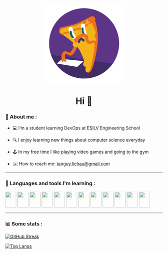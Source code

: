 <div id="header" align="center">
  <img src="pizza.gif" width="250"/>
</div>
<h1 align="center">
  Hi 👋 
</h1>

### 🧑 About me :

- 💻 I’m a student learning DevOps at ESILV Engineering School

- 🔍 I enjoy learning new things about computer science everyday

- 🕹️ In my free time I like playing video games and going to the gym

- ✉️ How to reach me: tanguy.lichau@gmail.com

---

### 🧰 Languages and tools I'm learning :

<div align="left" >
    <img src="https://cdn.jsdelivr.net/gh/devicons/devicon/icons/vscode/vscode-original.svg" width="35" height="50" />
     <img src="https://cdn.jsdelivr.net/gh/devicons/devicon/icons/git/git-original.svg" width="35" height="50"/>
    <img src="https://cdn.jsdelivr.net/gh/devicons/devicon/icons/python/python-original.svg" width="35" height="50" />
    <img src="https://cdn.jsdelivr.net/gh/devicons/devicon/icons/html5/html5-original.svg" width="35" height="50"/>
    <img src="https://cdn.jsdelivr.net/gh/devicons/devicon/icons/css3/css3-original.svg" width="35" height="50"/>
    <img src="https://cdn.jsdelivr.net/gh/devicons/devicon/icons/javascript/javascript-original.svg" width="35" height="50"/>
    <img src="https://cdn.jsdelivr.net/gh/devicons/devicon/icons/nodejs/nodejs-original-wordmark.svg" width="35" height="50"/>      
    <img src="https://cdn.jsdelivr.net/gh/devicons/devicon/icons/svelte/svelte-original.svg" width="35" height="50"/>
    <img src="https://cdn.jsdelivr.net/gh/devicons/devicon/icons/mongodb/mongodb-original.svg" width="35" height="50"/>
    <img src="https://cdn.jsdelivr.net/gh/devicons/devicon/icons/mysql/mysql-original.svg" width="35" height="50"/> 
    <img src="https://cdn.jsdelivr.net/gh/devicons/devicon/icons/docker/docker-original.svg" width="35" height="50"/>
    <img src="https://cdn.jsdelivr.net/gh/devicons/devicon/icons/kubernetes/kubernetes-plain.svg" width="35" height="50"/>
</div>

---

### 📊 Some stats :

[![GitHub Streak](http://github-readme-streak-stats.herokuapp.com?user=TanguyLichau&theme=highcontrast&hide_border=true)](https://git.io/streak-stats)

[![Top Langs](https://github-readme-stats.vercel.app/api/top-langs/?username=TanguyLichau&layout=compact&theme=vision-friendly-dark&hide_border=true&count_private=true&exclude_repo=GuessTheFlag)](https://github.com/anuraghazra/github-readme-stats)
